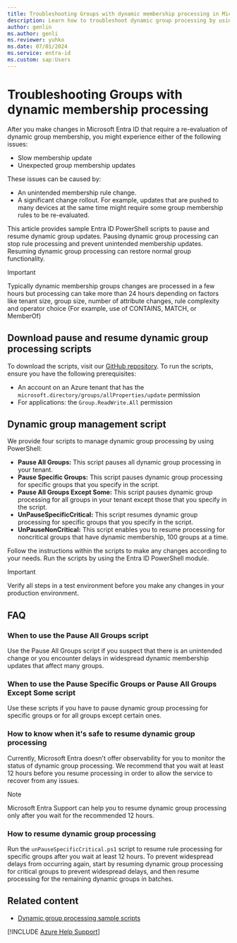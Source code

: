 ```yaml
---
title: Troubleshooting Groups with dynamic membership processing in Microsoft Entra ID
description: Learn how to troubleshoot dynamic group processing by using pause and resume dynamic group processing scripts
author: genlin
ms.author: genli
ms.reviewer: yuhko
ms.date: 07/01/2024
ms.service: entra-id
ms.custom: sap:Users
---
```


# Troubleshooting Groups with dynamic membership processing

After you make changes in Microsoft Entra ID that require a re-evaluation of dynamic group membership, you might experience either of the following issues:

- Slow membership update
- Unexpected group membership updates

These issues can be caused by: 

- An unintended membership rule change.
- A significant change rollout. For example, updates that are pushed to many devices at the same time might require some group membership rules to be re-evaluated.

This article provides sample Entra ID PowerShell scripts to pause and resume dynamic group updates. Pausing dynamic group processing can stop rule processing and prevent unintended membership updates. Resuming dynamic group processing can restore normal group functionality.

>[!IMPORTANT]
> Typically dynamic membership groups changes are processed in a few hours but processing can take more than 24 hours depending on factors like tenant size, group size, number of attribute changes, rule complexity and operator choice (For example, use of CONTAINS, MATCH, or MemberOf)

## Download pause and resume dynamic group processing scripts

To download the scripts, visit our [GitHub repository](https://github.com/barclayn/samples-dynamic-group/tree/main).
To run the scripts, ensure you have the following prerequisites:

- An account on an Azure tenant that has the `microsoft.directory/groups/allProperties/update` permission
- For applications: the `Group.ReadWrite.All` permission

## Dynamic group management script

We provide four scripts to manage dynamic group processing by using PowerShell:

- **Pause All Groups:** This script pauses all dynamic group processing in your tenant.
- **Pause Specific Groups:** This script pauses dynamic group processing for specific groups that you specify in the script.
- **Pause All Groups Except Some:** This script pauses dynamic group processing for all groups in your tenant except those that you specify in the script.
- **UnPauseSpecificCritical:** This script resumes dynamic group processing for specific groups that you specify in the script.
- **UnPauseNonCritical:** This script enables you to resume processing for noncritical groups that have dynamic membership, 100 groups at a time.

Follow the instructions within the scripts to make any changes according to your needs. Run the scripts by using the Entra ID PowerShell module.

>[!IMPORTANT]
> Verify all steps in a test environment before you make any changes in your production environment.

## FAQ

### When to use the Pause All Groups script

Use the Pause All Groups script if you suspect that there is an unintended change or you encounter delays in widespread dynamic membership updates that affect many groups.

### When to use the Pause Specific Groups or Pause All Groups Except Some script

Use these scripts if you have to pause dynamic group processing for specific groups or for all groups except certain ones.

### How to know when it's safe to resume dynamic group processing

Currently, Microsoft Entra doesn't offer observability for you to monitor the status of dynamic group processing. We recommend that you wait at least 12 hours before you resume processing in order to allow the service to recover from any issues.

>[!NOTE]
> Microsoft Entra Support can help you to resume dynamic group processing only after you wait for the recommended 12 hours. 

### How to resume dynamic group processing

Run the `unPauseSpecificCritical.ps1` script to resume rule processing for specific groups after you wait at least 12 hours. To prevent widespread delays from occurring again, start by resuming dynamic group processing for critical groups to prevent widespread delays, and then resume processing for the remaining dynamic groups in batches.

## Related content

- [Dynamic group processing sample scripts](https://github.com/barclayn/samples-dynamic-group/tree/main)
  
[!INCLUDE [Azure Help Support](../../../includes/azure-help-support.md)]
